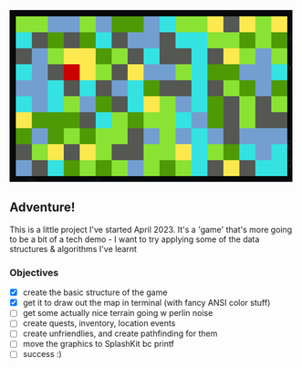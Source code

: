 ![image info](./images/very-excited-for-perlin.png)

## Adventure!
This is a little project I've started April 2023.
It's a 'game' that's more going to be a bit of a tech demo - I want to try applying some of the data structures & algorithms I've learnt

### Objectives

- [x] create the basic structure of the game
- [x] get it to draw out the map in terminal (with fancy ANSI color stuff)
- [ ] get some actually nice terrain going w perlin noise
- [ ] create quests, inventory, location events
- [ ] create unfriendlies, and create pathfinding for them
- [ ] move the graphics to SplashKit bc printf
- [ ] success :)
